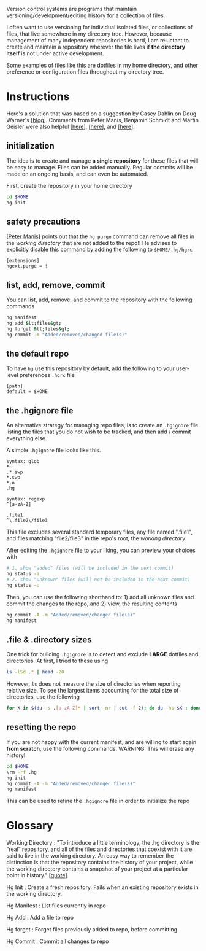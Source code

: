 
<!--
# A Centralized Version Control Repository For Isolated Configuration Files, Dot Files, Preferences, Etc.
-->

Version control systems are programs that maintain versioning/development/editing history for a collection of files.  

I often want to use versioning for individual isolated files, or collections of files, that live somewhere in my directory tree.  However, because management of many independent repositories is hard, I am reluctant to create and maintain a repository wherever the file lives if __the directory itself__ is not under active development.  

Some examples of files like this are dotfiles in my home directory, and other preference or configuration files throughout my directory tree.

# Instructions

Here's a solution that was based on a suggestion by Casey Dahlin on Doug Warner's [[blog][Doug Warner]].   Comments from Peter Manis, Benjamin Schmidt and Martin Geisler were also helpful [[here][Peter Manis]], [[here][How do I find the largest filesdirectories]], and [[here][Mercurial]].

## initialization

The idea is to create and manage __a single repository__ for these files that will be easy to manage.  Files can be added manually.  Regular commits will be made on an ongoing basis, and can even be automated.

First, create the repository in your home directory

``` bash
cd $HOME
hg init
```

## safety precautions

[[Peter Manis]] points out that the `hg purge` command can remove all files in the _working directory_ that are not added to the repo!!  He advises to explicitly disable this command by adding the following to `$HOME/.hg/hgrc`

``` text
[extensions]
hgext.purge = !
```

## list, add, remove, commit

You can list, add, remove, and commit to the repository with the following commands

``` bash
hg manifest
hg add &lt;files&gt;
hg forget &lt;files&gt;
hg commit -m "Added/removed/changed file(s)"
```

## the default repo

To have `hg` use this repository by default, add the following to your user-level preferences `.hgrc` file

``` text
[path]
default = $HOME
```




## the .hgignore file

An alternative strategy for managing repo files, is to create an `.hgignore` file listing the files that you do not wish to be tracked, and then add / commit everything else.
 
A simple `.hgignore` file looks like this.

``` text
syntax: glob
*~
.*.swp
*.swp
*.o
.hg

syntax: regexp
^[a-zA-Z]

.file1
^\.file2\/file3
```

This file excludes several standard temporary files, any file named ".file1", and files matching "file2/file3" in the repo's root, the _working directory_.

After editing the `.hgignore` file to your liking, you can preview your choices with

``` bash
# 1. show "added" files (will be included in the next commit)
hg status -a
# 2. show "unknown" files (will not be included in the next commit)
hg status -u
```

Then, you can use the following shorthand to: 1) add all unknown files and commit the changes to the repo, and 2) view, the resulting contents

``` bash
hg commit -A -m "Added/removed/changed file(s)"
hg manifest
```

## .file & .directory sizes

One trick for building `.hgignore` is to detect and exclude __LARGE__ dotfiles and directories.  At first, I tried to these using

``` bash
ls -lSd .* | head -20
```

However, `ls` does not measure the size of directories when reporting relative size.  To see the largest items accounting for the total size of directories,
use the following

``` bash
for X in $(du -s .[a-zA-Z]* | sort -nr | cut -f 2); do du -hs $X ; done | head -20
```

## resetting the repo

If you are not happy with the current manifest, and are willing to start again __from scratch__, use the following commands.  WARNING: This will erase any history!

``` bash
cd $HOME
\rm -rf .hg
hg init
hg commit -A -m "Added/removed/changed file(s)"
hg manifest
```

This can be used to refine the `.hgignore` file in order to initialize the repo



[Doug Warner]: http://doug.warner.fm/d//blog/2008/07/Version-controlling-my-home-dir
[Peter Manis]: http://pyverted.com/version-control/using-mercurial-on-your-home-directory/2009/08/
[How do I find the largest filesdirectories]: http://www.cyberciti.biz/faq/how-do-i-find-the-largest-filesdirectories-on-a-linuxunixbsd-filesystem/
[Mercurial]: http://mercurial.selenic.com/wiki/TipsAndTricks
[a-tour-of-mercurial-the-basics]: http://hgbook.red-bean.com/read/a-tour-of-mercurial-the-basics.html
 


# Glossary

Working Directory
: "To introduce a little terminology, the .hg directory is the “real” repository, and all of the files and directories that coexist with it are said to live in the working directory. An easy way to remember the distinction is that the repository contains the history of your project, while the working directory contains a snapshot of your project at a particular point in history." [[quote][a-tour-of-mercurial-the-basics]]

Hg Init
: Create a fresh repository.  Fails when an existing repository exists in the working directory.

Hg Manifest
: List files currently in repo

Hg Add
: Add a file to repo

Hg forget
: Forget files previously added to repo, before committing

Hg Commit
: Commit all changes to repo


